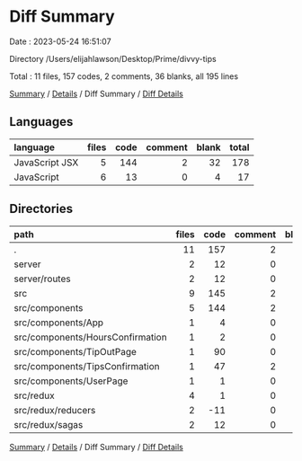 # Diff Summary

Date : 2023-05-24 16:51:07

Directory /Users/elijahlawson/Desktop/Prime/divvy-tips

Total : 11 files,  157 codes, 2 comments, 36 blanks, all 195 lines

[Summary](results.md) / [Details](details.md) / Diff Summary / [Diff Details](diff-details.md)

## Languages
| language | files | code | comment | blank | total |
| :--- | ---: | ---: | ---: | ---: | ---: |
| JavaScript JSX | 5 | 144 | 2 | 32 | 178 |
| JavaScript | 6 | 13 | 0 | 4 | 17 |

## Directories
| path | files | code | comment | blank | total |
| :--- | ---: | ---: | ---: | ---: | ---: |
| . | 11 | 157 | 2 | 36 | 195 |
| server | 2 | 12 | 0 | 3 | 15 |
| server/routes | 2 | 12 | 0 | 3 | 15 |
| src | 9 | 145 | 2 | 33 | 180 |
| src/components | 5 | 144 | 2 | 32 | 178 |
| src/components/App | 1 | 4 | 0 | 1 | 5 |
| src/components/HoursConfirmation | 1 | 2 | 0 | -1 | 1 |
| src/components/TipOutPage | 1 | 90 | 0 | 21 | 111 |
| src/components/TipsConfirmation | 1 | 47 | 2 | 11 | 60 |
| src/components/UserPage | 1 | 1 | 0 | 0 | 1 |
| src/redux | 4 | 1 | 0 | 1 | 2 |
| src/redux/reducers | 2 | -11 | 0 | -1 | -12 |
| src/redux/sagas | 2 | 12 | 0 | 2 | 14 |

[Summary](results.md) / [Details](details.md) / Diff Summary / [Diff Details](diff-details.md)